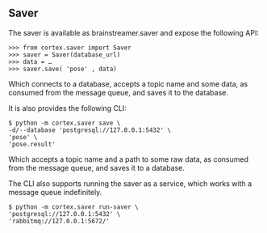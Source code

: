 
## Saver

The saver is available as brainstreamer.saver and expose the following API:

```
>>> from cortex.saver import Saver
>>> saver = Saver(database_url)
>>> data = …
>>> saver.save( 'pose' , data)
```

Which connects to a database, accepts a topic name and some data, as consumed from the
message queue, and saves it to the database.

It is also provides the following CLI:

```
$ python -m cortex.saver save \
-d/--database 'postgresql://127.0.0.1:5432' \
'pose' \
'pose.result'
```

Which accepts a topic name and a path to some raw data, as consumed from the message
queue, and saves it to a database.

The CLI also supports running the saver as a service, which works with a message queue
indefinitely.

```
$ python -m cortex.saver run-saver \
'postgresql://127.0.0.1:5432' \
'rabbitmq://127.0.0.1:5672/'
```
